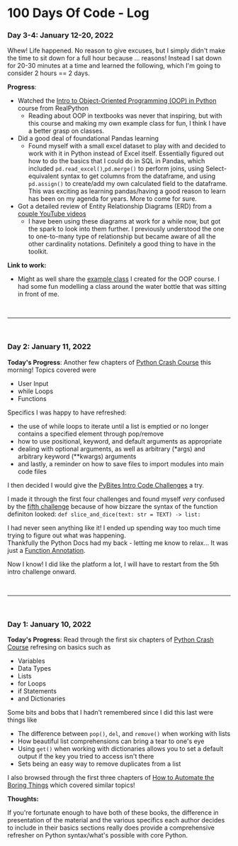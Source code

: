 # 100 Days Of Code - Log


### Day 3-4: January 12-20, 2022

Whew! Life happened. No reason to give excuses, but I simply didn't make the time to sit down for a full hour because ... reasons!
Instead I sat down for 20-30 minutes at a time and learned the following, which I'm going to consider 2 hours == 2 days.

**Progress**:
- Watched the [Intro to Object-Oriented Programming (OOP) in Python](https://realpython.com/courses/intro-object-oriented-programming-oop-python/) course from RealPython
  - Reading about OOP in textbooks was never that inspiring, but with this course and making my own example class for fun, I think I have a better grasp on classes.
- Did a good deal of foundational Pandas learning
  - Found myself with a small excel dataset to play with and decided to work with it in Python instead of Excel itself. Essentially figured out how to do the basics that I could do in SQL in Pandas, which included `pd.read_excel()`,`pd.merge()` to perform joins, using Select-equivalent syntax to get columns from the dataframe, and using `pd.assign()` to create/add my own calculated field to the dataframe. This was exciting as learning pandas/having a good reason to learn has been on my agenda for years. More to come for sure.
- Got a detailed review of Entity Relationship Diagrams (ERD) from a [couple YouTube videos](https://youtu.be/QpdhBUYk7Kk)
  - I have been using these diagrams at work for a while now, but got the spark to look into them further. I previously understood the one to one-to-many type of relationship but became aware of all the other cardinality notations. Definitely a good thing to have in the toolkit.

**Link to work:**
- Might as well share the [example class](https://github.com/g-nair/learning/blob/master/100-days-of-code/code/RealPython-OOP-Example.py) I created for the OOP course. I had some fun modelling a class around the water bottle that was sitting in front of me.

<br>

---

<br>

### Day 2: January 11, 2022

**Today's Progress**: Another few chapters of [Python Crash Course](https://nostarch.com/pythoncrashcourse2e) this morning! Topics covered were
- User Input
- while Loops
- Functions

Specifics I was happy to have refreshed:
- the use of while loops to iterate until a list is emptied or no longer contains a specified element through pop/remove
- how to use positional, keyword, and default arguments as appropriate
- dealing with optional arguments, as well as arbitrary (\*args) and arbitrary keyword (\*\*kwargs) arguments
- and lastly, a reminder on how to save files to import modules into main code files

I then decided I would give the [PyBites Intro Code Challenges](https://codechalleng.es/bites/intro) a try.

I made it through the first four challenges and found myself *very* confused by the [fifth challenge](https://codechalleng.es/bites/105/) because of how bizzare the syntax of the function definiton looked: `def slice_and_dice(text: str = TEXT) -> list:`

I had never seen anything like it! I ended up spending way too much time trying to figure out what was happening.  
Thankfully the Python Docs had my back - letting me know to relax... It was just a [Function Annotation](https://docs.python.org/3/tutorial/controlflow.html#function-annotations).

Now I know! I did like the platform a lot, I will have to restart from the 5th intro challenge onward.

<br>

---

<br>

### Day 1: January 10, 2022

**Today's Progress**: Read through the first six chapters of [Python Crash Course](https://nostarch.com/pythoncrashcourse2e) refresing on basics such as
- Variables
- Data Types
- Lists
- for Loops
- if Statements
- and Dictionaries

Some bits and bobs that I hadn't remembered since I did this last were things like
- The difference between `pop()`, `del`, and `remove()` when working with lists
- How beautiful list comprehensions can bring a tear to one's eye
- Using `get()` when working with dictionaries allows you to set a default output if the key you tried to access isn't there
- Sets being an easy way to remove duplicates from a list

I also browsed through the first three chapters of [How to Automate the Boring Things](https://nostarch.com/automatestuff2) which covered similar topics!

**Thoughts:**  

If you're fortunate enough to have both of these books, the difference in presentation of the material and the various specifics each author decides to include in their basics sections really does provide a comprehensive refresher on Python syntax/what's possible with core Python.
